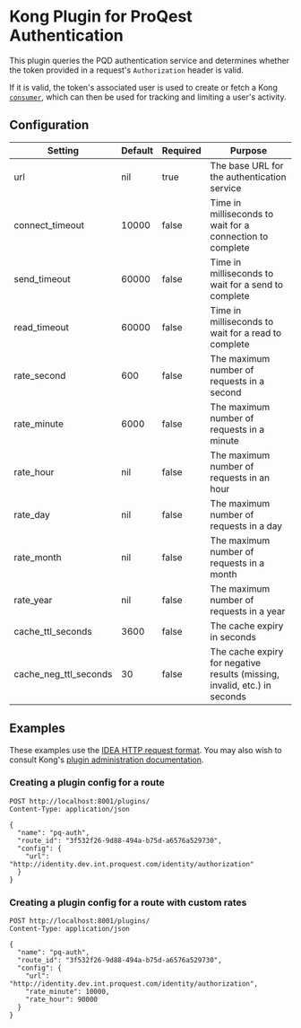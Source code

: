 # Kong Plugin for ProQest Authentication

This plugin queries the PQD authentication service
and determines whether the token provided in a request's
`Authorization` header is valid.

If it is valid, the token's associated user is used to create
or fetch a Kong [`consumer`](https://docs.konghq.com/0.14.x/admin-api/#consumer-object), 
which can then be used for tracking and limiting a user's activity.

## Configuration

| Setting               | Default | Required | Purpose    |
|-----------------------|---------|----------|------------|
| url                   | nil     | true     | The base URL for the authentication service |
| connect_timeout       | 10000   | false    | Time in milliseconds to wait for a connection to complete
| send_timeout          | 60000   | false    | Time in milliseconds to wait for a send to complete
| read_timeout          | 60000   | false    | Time in milliseconds to wait for a read to complete
| rate_second           | 600     | false    | The maximum number of requests in a second
| rate_minute           | 6000    | false    | The maximum number of requests in a minute
| rate_hour             | nil     | false    | The maximum number of requests in an hour
| rate_day              | nil     | false    | The maximum number of requests in a day
| rate_month            | nil     | false    | The maximum number of requests in a month
| rate_year             | nil     | false    | The maximum number of requests in a year
| cache_ttl_seconds     | 3600    | false    | The cache expiry in seconds |
| cache_neg_ttl_seconds | 30      | false    | The cache expiry for negative results (missing, invalid, etc.) in seconds

## Examples

These examples use the [IDEA HTTP request format](https://www.jetbrains.com/help/idea/http-client-in-product-code-editor.html).
You may also wish to consult Kong's 
[plugin administration documentation](https://docs.konghq.com/0.14.x/admin-api/#plugin-object).

### Creating a plugin config for a route

```http request
POST http://localhost:8001/plugins/
Content-Type: application/json

{
  "name": "pq-auth",
  "route_id": "3f532f26-9d88-494a-b75d-a6576a529730",
  "config": {
    "url": "http://identity.dev.int.proquest.com/identity/authorization"
  }
}
```

### Creating a plugin config for a route with custom rates

```http request
POST http://localhost:8001/plugins/
Content-Type: application/json

{
  "name": "pq-auth",
  "route_id": "3f532f26-9d88-494a-b75d-a6576a529730",
  "config": {
    "url": "http://identity.dev.int.proquest.com/identity/authorization",
    "rate_minute": 10000,
    "rate_hour": 90000
  }
}
```

